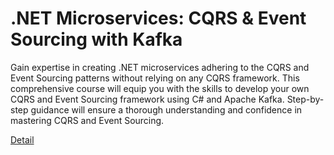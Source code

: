 # .NET Microservices: CQRS & Event Sourcing with Kafka

Gain expertise in creating .NET microservices adhering to the CQRS and Event Sourcing patterns without relying on any CQRS framework. This comprehensive course will equip you with the skills to develop your own CQRS and Event Sourcing framework using C# and Apache Kafka. Step-by-step guidance will ensure a thorough understanding and confidence in mastering CQRS and Event Sourcing. 

[Detail](https://eduitfree.com/courses/net-microservices-cqrs-event-sourcing-with-kafka)